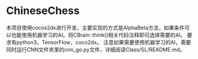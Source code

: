 # ChineseChess
本项目使用cocos2dx进行开发，主要实现的方式是AlphaBeta方法，如果条件可以也能使用机器学习的AI。将CBrain::think()相关代码注释即可选择需要的AI。
要求有python3，TensorFlow，coco2dx。
注意如果需要使用机器学习的AI，需要同时运行CNN文件夹里的cnn_go.py文件，详细阅读Class/SL/README.md。
